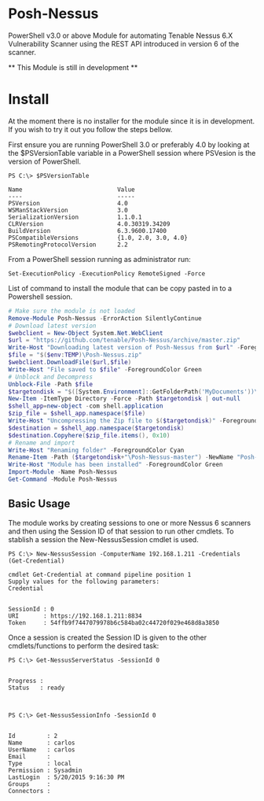 # Posh-Nessus
PowerShell v3.0 or above Module for automating Tenable Nessus 6.X Vulnerability Scanner using the REST API introduced in version 6 of the scanner.

** This Module is still in development **

# Install

At the moment there is no installer for the module since it is in development. If you wish to try it out you follow the steps bellow.

First ensure you are running PowerShell 3.0 or preferably 4.0 by looking at the $PSVersionTable variable in a PowerShell session where PSVesion is the version of PowerShell.

```
PS C:\> $PSVersionTable

Name                           Value
----                           -----
PSVersion                      4.0
WSManStackVersion              3.0
SerializationVersion           1.1.0.1
CLRVersion                     4.0.30319.34209
BuildVersion                   6.3.9600.17400
PSCompatibleVersions           {1.0, 2.0, 3.0, 4.0}
PSRemotingProtocolVersion      2.2

```

From a PowerShell session running as administrator run:
```
Set-ExecutionPolicy -ExecutionPolicy RemoteSigned -Force
```
List of command to install the module that can be copy pasted in to a Powershell session.

```PowerShell
# Make sure the module is not loaded
Remove-Module Posh-Nessus -ErrorAction SilentlyContinue
# Download latest version
$webclient = New-Object System.Net.WebClient
$url = "https://github.com/tenable/Posh-Nessus/archive/master.zip"
Write-Host "Downloading latest version of Posh-Nessus from $url" -ForegroundColor Cyan
$file = "$($env:TEMP)\Posh-Nessus.zip"
$webclient.DownloadFile($url,$file)
Write-Host "File saved to $file" -ForegroundColor Green
# Unblock and Decompress
Unblock-File -Path $file
$targetondisk = "$([System.Environment]::GetFolderPath('MyDocuments'))\WindowsPowerShell\Modules"
New-Item -ItemType Directory -Force -Path $targetondisk | out-null
$shell_app=new-object -com shell.application
$zip_file = $shell_app.namespace($file)
Write-Host "Uncompressing the Zip file to $($targetondisk)" -ForegroundColor Cyan
$destination = $shell_app.namespace($targetondisk)
$destination.Copyhere($zip_file.items(), 0x10)
# Rename and import
Write-Host "Renaming folder" -ForegroundColor Cyan
Rename-Item -Path ($targetondisk+"\Posh-Nessus-master") -NewName "Posh-Nessus" -Force
Write-Host "Module has been installed" -ForegroundColor Green
Import-Module -Name Posh-Nessus
Get-Command -Module Posh-Nessus
``` 

## Basic Usage
The module works by creating sessions to one or more Nessus 6 scanners and then using the Session ID of that session to run other cmdlets. 
To stablish a session the New-NessusSession cmdlet is used. 

```
PS C:\> New-NessusSession -ComputerName 192.168.1.211 -Credentials (Get-Credential)

cmdlet Get-Credential at command pipeline position 1
Supply values for the following parameters:
Credential


SessionId : 0
URI       : https://192.168.1.211:8834
Token     : 54ffb9f7447079978b6c584ba02c44720f029e468d8a3850

```

Once a session is created the Session ID is given to the other cmdlets/functions to perform the desired task:
```
PS C:\> Get-NessusServerStatus -SessionId 0


Progress :
Status   : ready



PS C:\> Get-NessusSessionInfo -SessionId 0


Id         : 2
Name       : carlos
UserName   : carlos
Email      :
Type       : local
Permission : Sysadmin
LastLogin  : 5/20/2015 9:16:30 PM
Groups     :
Connectors :

```